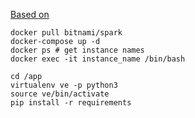 [Based on](https://github.com/bitnami/bitnami-docker-spark)

```shell
docker pull bitnami/spark
docker-compose up -d
docker ps # get instance names
docker exec -it instance_name /bin/bash
```

```shell
cd /app
virtualenv ve -p python3
source ve/bin/activate
pip install -r requirements
```